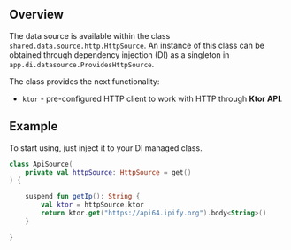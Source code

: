 ## Overview

The data source is available within the class `shared.data.source.http.HttpSource`. An instance of this class can be obtained through dependency injection (DI) as a singleton in `app.di.datasource.ProvidesHttpSource`.

The class provides the next functionality:

- `ktor` - pre-configured HTTP client to work with HTTP through **Ktor API**.

## Example

To start using, just inject it to your DI managed class.

```kotlin
class ApiSource(
    private val httpSource: HttpSource = get()
) {

    suspend fun getIp(): String {
        val ktor = httpSource.ktor
        return ktor.get("https://api64.ipify.org").body<String>()
    }

}
```

